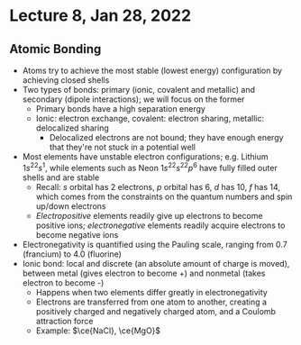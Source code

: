 # Lecture 8, Jan 28, 2022

## Atomic Bonding

* Atoms try to achieve the most stable (lowest energy) configuration by achieving closed shells
* Two types of bonds: primary (ionic, covalent and metallic) and secondary (dipole interactions); we will focus on the former
	* Primary bonds have a high separation energy
	* Ionic: electron exchange, covalent: electron sharing, metallic: delocalized sharing
		* Delocalized electrons are not bound; they have enough energy that they're not stuck in a potential well
* Most elements have unstable electron configurations; e.g. Lithium $1s^22s^1$, while elements such as Neon $1s^22s^22p^6$ have fully filled outer shells and are stable
	* Recall: $s$ orbital has 2 electrons, $p$ orbital has $6$, $d$ has 10, $f$ has 14, which comes from the constraints on the quantum numbers and spin up/down electrons
	* *Electropositive* elements readily give up electrons to become positive ions; *electronegative* elements readily acquire electrons to become negative ions
* Electronegativity is quantified using the Pauling scale, ranging from 0.7 (francium) to 4.0 (fluorine)
* Ionic bond: local and discrete (an absolute amount of charge is moved), between metal (gives electron to become +) and nonmetal (takes electron to become -)
	* Happens when two elements differ greatly in electronegativity
	* Electrons are transferred from one atom to another, creating a positively charged and negatively charged atom, and a Coulomb attraction force
	* Example: $\ce{NaCl}, \ce{MgO}$

